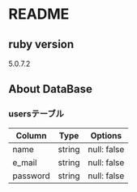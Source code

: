 # README

## ruby version
5.0.7.2

## About DataBase

### usersテーブル

|Column|Type|Options|
|------|----|-------|
|name|string|null: false|
|e_mail|string|null: false|
|password|string|null: false|